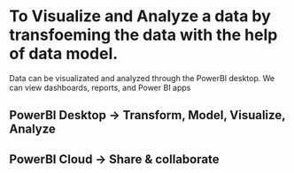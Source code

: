 # To Visualize and Analyze a data by transfoeming the data with the help of data model.

Data can be visualizated and analyzed through the PowerBI desktop. We can view dashboards, reports, and Power BI apps
## PowerBI Desktop -> Transform, Model, Visualize, Analyze
## PowerBI Cloud -> Share & collaborate
